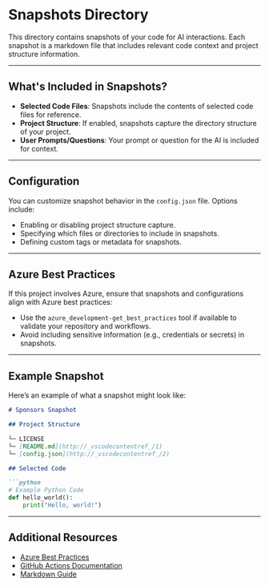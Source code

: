 # Snapshots Directory

This directory contains snapshots of your code for AI interactions. Each snapshot is a markdown file that includes relevant code context and project structure information.

---

## What's Included in Snapshots?

- **Selected Code Files**: Snapshots include the contents of selected code files for reference.
- **Project Structure**: If enabled, snapshots capture the directory structure of your project.
- **User Prompts/Questions**: Your prompt or question for the AI is included for context.

---

## Configuration

You can customize snapshot behavior in the `config.json` file. Options include:

- Enabling or disabling project structure capture.
- Specifying which files or directories to include in snapshots.
- Defining custom tags or metadata for snapshots.

---

## Azure Best Practices

If this project involves Azure, ensure that snapshots and configurations align with Azure best practices:

- Use the `azure_development-get_best_practices` tool if available to validate your repository and workflows.
- Avoid including sensitive information (e.g., credentials or secrets) in snapshots.

---

## Example Snapshot

Here’s an example of what a snapshot might look like:

```markdown
# Sponsors Snapshot

## Project Structure

└─ LICENSE  
└─ [README.md](http://_vscodecontentref_/1)  
└─ [config.json](http://_vscodecontentref_/2)  

## Selected Code

```python
# Example Python Code
def hello_world():
    print("Hello, world!")
```

---

## Additional Resources

- [Azure Best Practices](https://learn.microsoft.com/en-us/azure/architecture/best-practices/)
- [GitHub Actions Documentation](https://docs.github.com/actions)
- [Markdown Guide](https://www.markdownguide.org/)
